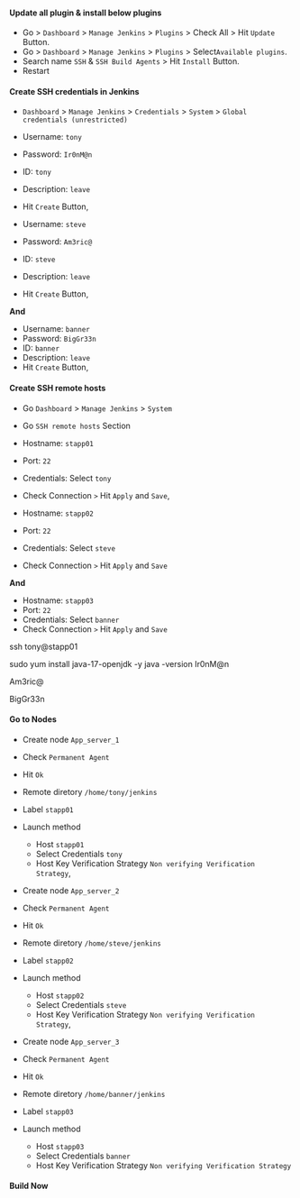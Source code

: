 #### Update all plugin & install below plugins

- Go > `Dashboard` > `Manage Jenkins` > `Plugins` > Check All > Hit `Update` Button.
- Go > `Dashboard` > `Manage Jenkins` > `Plugins` > Select`Available plugins`.
- Search name `SSH` & `SSH Build Agents` > Hit `Install` Button.
- Restart

#### Create SSH credentials in Jenkins

- `Dashboard` > `Manage Jenkins` > `Credentials` > `System` > `Global credentials (unrestricted)`
- Username: `tony`
- Password: `Ir0nM@n`
- ID: `tony`
- Description: `leave`
- Hit `Create` Button,

- Username: `steve`
- Password: `Am3ric@`
- ID: `steve`
- Description: `leave`
- Hit `Create` Button,

**And**

- Username: `banner`
- Password: `BigGr33n`
- ID: `banner`
- Description: `leave`
- Hit `Create` Button,

#### Create SSH remote hosts

- Go `Dashboard` > `Manage Jenkins` > `System`
- Go `SSH remote hosts` Section
- Hostname: `stapp01`
- Port: `22`
- Credentials: Select `tony`
- Check Connection `>` Hit `Apply` and `Save`,

- Hostname: `stapp02`
- Port: `22`
- Credentials: Select `steve`
- Check Connection `>` Hit `Apply` and `Save`

**And**

- Hostname: `stapp03`
- Port: `22`
- Credentials: Select `banner`
- Check Connection `>` Hit `Apply` and `Save`



ssh tony@stapp01

sudo yum install java-17-openjdk -y
java -version
Ir0nM@n

Am3ric@

BigGr33n



#### Go to Nodes

- Create node `App_server_1`
- Check `Permanent Agent`
- Hit `Ok`
- Remote diretory `/home/tony/jenkins`
- Label `stapp01`
- Launch method
  - Host `stapp01`
  - Select Credentials `tony`
  - Host Key Verification Strategy `Non verifying Verification Strategy`,

- Create node `App_server_2`
- Check `Permanent Agent`
- Hit `Ok`
- Remote diretory `/home/steve/jenkins`
- Label `stapp02`
- Launch method
  - Host `stapp02`
  - Select Credentials `steve`
  - Host Key Verification Strategy `Non verifying Verification Strategy`,

- Create node `App_server_3`
- Check `Permanent Agent`
- Hit `Ok`
- Remote diretory `/home/banner/jenkins`
- Label `stapp03`
- Launch method
  - Host `stapp03`
  - Select Credentials `banner`
  - Host Key Verification Strategy `Non verifying Verification Strategy`

#### Build Now
